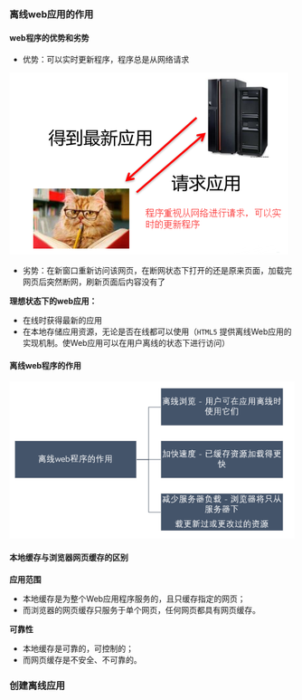 ### 离线web应用的作用

#### web程序的优势和劣势

+ 优势：可以实时更新程序，程序总是从网络请求

![](images/01.png)

+ 劣势：在新窗口重新访问该网页，在断网状态下打开的还是原来页面，加载完网页后突然断网，刷新页面后内容没有了

**理想状态下的web应用：**

+ 在线时获得最新的应用
+ 在本地存储应用资源，无论是否在线都可以使用（`HTML5` 提供离线Web应用的实现机制。使Web应用可以在用户离线的状态下进行访问）

#### 离线web程序的作用

![](images/02.png)

#### 本地缓存与浏览器网页缓存的区别

**应用范围**

- 本地缓存是为整个Web应用程序服务的，且只缓存指定的网页；
- 而浏览器的网页缓存只服务于单个网页，任何网页都具有网页缓存。

**可靠性**

- 本地缓存是可靠的，可控制的；
- 而网页缓存是不安全、不可靠的。

### 创建离线应用

